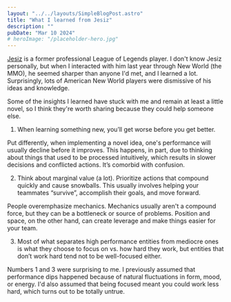 ```yaml
---
layout: "../../layouts/SimpleBlogPost.astro"
title: "What I learned from Jesiz"
description: ""
pubDate: "Mar 10 2024"
# heroImage: "/placeholder-hero.jpg"
---
```


[Jesiz](https://escharts.com/players/jesiz) is a former professional League of Legends player. I don't know Jesiz personally, but when I interacted with him last year through New World (the MMO), he seemed sharper than anyone I'd met, and I learned a lot. Surprisingly, lots of American New World players were dismissive of his ideas and knowledge.

Some of the insights I learned have stuck with me and remain at least a little novel, so I think they're worth sharing because they could help someone else.

1. When learning something new, you’ll get worse before you get better.

Put differently, when implementing a novel idea, one's performance will usually decline before it improves. This happens, in part, due to thinking about things that used to be processed intuitively, which results in slower decisions and conflicted actions. It’s comorbid with confusion.

2. Think about marginal value (a lot). Prioritize actions that compound quickly and cause snowballs. This usually involves helping your teammates “survive”, accomplish their goals, and move forward.

People overemphasize mechanics. Mechanics usually aren't a compound force, but they can be a bottleneck or source of problems. Position and space, on the other hand, can create leverage and make things easier for your team.

3. Most of what separates high performance entities from mediocre ones is what they choose to focus on vs. how hard they work, but entities that don’t work hard tend not to be well-focused either.

Numbers 1 and 3 were surprising to me. I previously assumed that performance dips happened because of natural fluctuations in form, mood, or energy. I'd also assumed that being focused meant you could work less hard, which turns out to be totally untrue.
